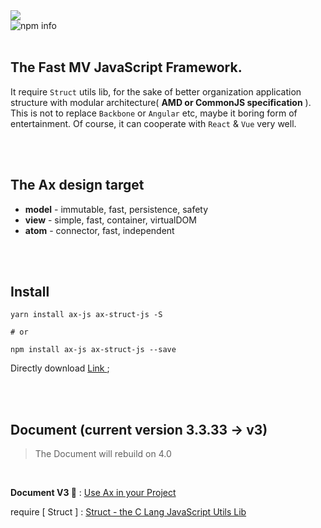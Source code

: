 <img src="https://img.shields.io/npm/v/ax-js.svg?label=Ax&style=flat-square&maxAge=3600">

<br>

<img src="https://nodei.co/npm/ax-js.png" alt="npm info">

<br>
<br>

## The Fast MV JavaScript Framework. 

It require `Struct` utils lib, for the sake of better organization application structure with modular architecture( **AMD or CommonJS specification** ). This is not to replace `Backbone` or `Angular` etc, maybe it boring form of entertainment. Of course, it can cooperate with `React` & `Vue` very well.


<br>
<br>


## The Ax design target

* **model** - immutable, fast, persistence, safety
* **view** - simple, fast, container, virtualDOM
* **atom** - connector, fast, independent


<br>
<br>


## Install

```shell
yarn install ax-js ax-struct-js -S

# or

npm install ax-js ax-struct-js --save
```

Directly download [ Link ](https://github.com/DemonCloud/Ax/archive/master.zip);


<br>
<br>


## Document (current version 3.3.33 -> v3)

> The Document will rebuild on 4.0


<br>


**Document V3 📃** : [ Use Ax in your Project ](https://demoncloud.github.io/Ax/v3)

require [ Struct ] : [ Struct - the C Lang JavaScript Utils Lib ](https://github.com/DemonCloud/struct)
